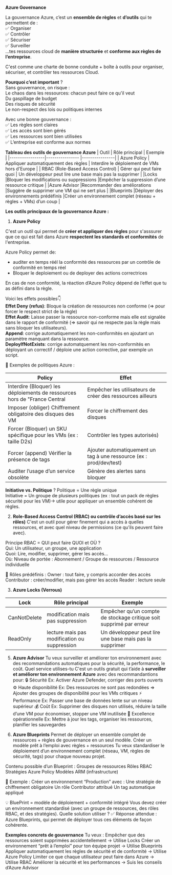 **Azure Governance**

La gouvernance Azure, c’est un **ensemble de règles** et **d’outils** qui te permettent de :    
✅ Organiser    
✅ Contrôler     
✅ Sécuriser     
✅ Surveiller     
...tes ressources cloud de **manière structurée** et **conforme aux règles de l’entreprise**.    

C'est comme une charte de bonne conduite + boîte à outils pour organiser, sécuriser, et contrôler tes ressources Cloud.   

**Pourquoi c’est important** ?   
Sans gouvernance, on risque :    
Le chaos dans les ressources: chacun peut faire ce qu'il veut    
Du gaspillage de budget    
Des risques de sécurité    
Le non-respect des lois ou politiques internes    

Avec une bonne gouvernance :     
✅ Les règles sont claires       
✅ Les accès sont bien gérés       
✅ Les ressources sont bien utilisées      
✅ L’entreprise est conforme aux normes              


**Tableau des outils de gouvernance Azure**
|  Outil	        |  Rôle principal                 |    Exemple    |
|-----------------|----------------                 |----------------|
| Azure Policy   | Appliquer automatiquement des règles	  | Interdire le déploiement de VMs hors d'Europe    |
| RBAC (Role-Based Access Control)	   | Gérer qui peut faire quoi   | Un développeur peut lire une base mais pas la supprimer   |
|Locks   |Bloquer les modifications ou suppressions   |Empêcher la suppression d’une ressource critique  |
|Azure Advisor	  |Recommander des améliorations  |Suggère de supprimer une VM qui ne sert plus  |
|Blueprints	  |Déployer des environnements prédéfinis  |Créer un environnement complet (réseau + règles + VMs) d’un coup |

 **Les outils principaux de la gouvernance Azure :**

1. **Azure Policy**
              
C'est un outil qui permet de **créer et appliquer des règles** pour s'asssurer que ce qui est fait dans Azure **respectent les standards et conformités** de l'entreprise.

Azure Policy permet de:              
* auditer en temps réél la conformité des ressources par un contrôle de conformité en temps réel    
* Bloquer le deploiement ou de deployer des actions correctrices    

En cas de non conformité, la réaction d’Azure Policy dépend de l’effet que tu as défini dans la règle.          

Voici les effets possibles👇      
**Effet Deny (refus)**:	Bloque la création de ressources non conforme (=> pour forcer le respect strict de la règle)        
**Effet Audit**:	Laisse passer la ressource non-conforme mais elle est signalée dans le rapport de conformité (=> savoir qui ne respecte pas la règle mais sans bloquer les utilisateurs).           
**Append**:	corrige automatiquement les non-conformités en ajoutant un paramètre manquant dans la ressource.         
**DeployIfNotExists**: corrige automatquement les non-conformités en déployant un correctif  / déploie une action corrective, par exemple un script.        

📌 Exemples de politiques Azure :

| Policy      | Effet      |
|------------------|-----------------|
| Interdire (Bloquer) les déploiements de ressources hors de "France Central   |Empêcher les utilisateurs de créer des ressources ailleurs  |
| Imposer (obliger) Chiffrement obligatoire des disques des VM | Forcer le chiffrement des disques  |
| Forcer (Bloquer) un SKU spécifique pour les VMs (ex : taille D2s) |Contrôler les types autorisés)|
| Forcer (append) Vérifier la présence de tags |Ajouter automatiquement un tag à une ressource (ex : prod/dev/test)|
| Auditer l’usage d’un service obsolète |Génère des alertes sans bloquer|
   
**Initiative vs. Politique** ?
Politique = Une règle unique     
Initiative = Un groupe de plusieurs politiques (ex : tout un pack de règles sécurité pour les VM)→ utile pour appliquer un ensemble cohérent de règles.

2. **Role-Based Access Control (RBAC) ou contrôle d’accès basé sur les rôles)**
C'est un outil pour gérer finement qui a accès à quelles ressources, et avec quel niveau de permissions (ce qu’ils peuvent faire avec).      

Principe RBAC = QUI peut faire QUOI et OÙ ?          
Qui: 	Un utilisateur, un groupe, une application          
Quoi:	Lire, modifier, supprimer, gérer les accès…          
Où:	Niveau de portée : Abonnement / Groupe de ressources / Ressource individuelle       

📌 Rôles prédéfinis :
Owner : tout faire, y compris accorder des accès
Contributor : créer/modifier, mais pas gérer les accès
Reader : lecture seule

3. **Azure Locks (Verrous)**

| Lock        |  Rôle principal                 |    Exemple    |
|-----------------|----------------                 |----------------|
|CanNotDelete  | modification mais pas suppression  |Empêcher qu’un compte de stockage critique soit supprimé par erreur|
| ReadOnly    | lecture mais pas modification ou suppression   | Un développeur peut lire une base mais pas la supprimer   |


5. **Azure Advisor**
Tu veux surveiller et améliorer ton environnement avec des recommandations automatiques pour la sécurité, la performance, le coût. Quel service utilises-tu 
C'est un outils gratuit qui t’aide à  **surveiller et améliorer ton environnement Azure** avec des recommandantions pour:
🔒 Sécurité  Ex: Activer Azure Defender, corriger des ports ouverts   
⚙️ Haute disponibilité    Ex: Des ressources ne sont pas redondées	 => Ajouter des groupes de disponibilité pour les VMs critiques
⚡ Performance   Ex: Passer une base de données lente sur un niveau supérieur
💰 Coût   Ex: Supprimer des disques non utilisés, réduire la taille d’une VM pour économiser, stopper une VM inutilisée
🧰 Excellence opérationnelle   Ex: Mettre à jour les tags, organiser les ressources, planifier les sauvegardes



5. **Azure Blueprints**
Permet de déployer un ensemble complet de ressources + règles de gouvernance en un seul modèle.
Créer un modèle prêt à l’emploi avec règles + ressources
Tu veux standardiser le déploiement d’un environnement complet (réseau, VM, règles de sécurité, tags) pour chaque nouveau projet. 

Contenu possible d’un Blueprint :
Groupes de ressources
Rôles RBAC
Stratégies Azure Policy
Modèles ARM (infrastructure)


📌 Exemple :
Créer un environnement “Production” avec :
Une stratégie de chiffrement obligatoire
Un rôle Contributor attribué
Un tag automatique appliqué

💡 BluePrint = modèle de déploiement + conformité intégré
Vous devez créer un environnement standardisé (avec un groupe de ressources, des rôles RBAC, et des stratégies).
Quelle solution utiliser ?
✅ Réponse attendue : Azure Blueprints, qui permet de déployer tous ces éléments de façon cohérente.


**Exemples concrets de gouvernance**
Tu veux :
Empêcher que des ressources soient supprimées accidentellement → Utilise Locks
Créer un environnement “prêt à l’emploi” pour ton équipe projet → Utilise Blueprints
Appliquer automatiquement les règles de sécurité et de conformité → Utilise Azure Policy
Limiter ce que chaque utilisateur peut faire dans Azure → Utilise RBAC
Améliorer la sécurité et les performances → Suis les conseils d’Azure Advisor


